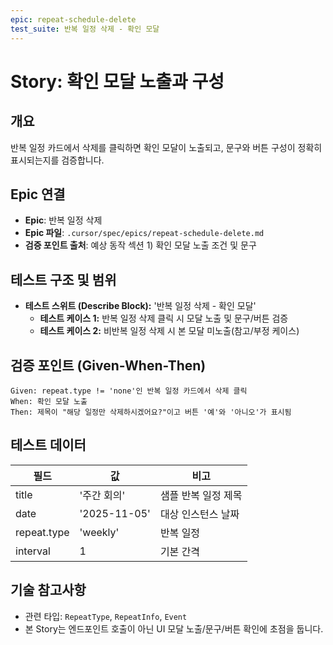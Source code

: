 ```yaml
---
epic: repeat-schedule-delete
test_suite: 반복 일정 삭제 - 확인 모달
---
```


# Story: 확인 모달 노출과 구성

## 개요
반복 일정 카드에서 삭제를 클릭하면 확인 모달이 노출되고, 문구와 버튼 구성이 정확히 표시되는지를 검증합니다.

## Epic 연결
- **Epic**: 반복 일정 삭제
- **Epic 파일**: `.cursor/spec/epics/repeat-schedule-delete.md`
- **검증 포인트 출처**: 예상 동작 섹션 1) 확인 모달 노출 조건 및 문구

## 테스트 구조 및 범위
- **테스트 스위트 (Describe Block):** '반복 일정 삭제 - 확인 모달'
  - **테스트 케이스 1:** 반복 일정 삭제 클릭 시 모달 노출 및 문구/버튼 검증
  - **테스트 케이스 2:** 비반복 일정 삭제 시 본 모달 미노출(참고/부정 케이스)

## 검증 포인트 (Given-When-Then)
```
Given: repeat.type != 'none'인 반복 일정 카드에서 삭제 클릭
When: 확인 모달 노출
Then: 제목이 "해당 일정만 삭제하시겠어요?"이고 버튼 '예'와 '아니오'가 표시됨
```

## 테스트 데이터
| 필드        | 값              | 비고                  |
| ----------- | ---------------- | --------------------- |
| title       | '주간 회의'       | 샘플 반복 일정 제목   |
| date        | '2025-11-05'     | 대상 인스턴스 날짜    |
| repeat.type | 'weekly'         | 반복 일정             |
| interval    | 1                | 기본 간격             |

## 기술 참고사항
- 관련 타입: `RepeatType`, `RepeatInfo`, `Event`
- 본 Story는 엔드포인트 호출이 아닌 UI 모달 노출/문구/버튼 확인에 초점을 둡니다.
